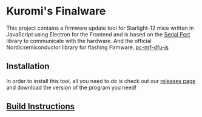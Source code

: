 # Kuromi's Finalware

This project contains a firmware update tool for Starlight-12 mice written in
JavaScript using Electron for the Frontend and is based on the
[Serial Port](https://serialport.io) library to communicate with the hardware. And the official 
Nordicsemiconductor library for flashing Firmware, [pc-nrf-dfu-js](https://github.com/NordicSemiconductor/pc-nrf-dfu-js)

## Installation

In order to install this tool, all you need to do is check out our
[releases page](https://github.com/Kuromis-2/finalware/releases) and
download the version of the program you need!

## [Build Instructions](https://github.com/Kuromis-2/finalware/edit/main/buildinstructions.md)
